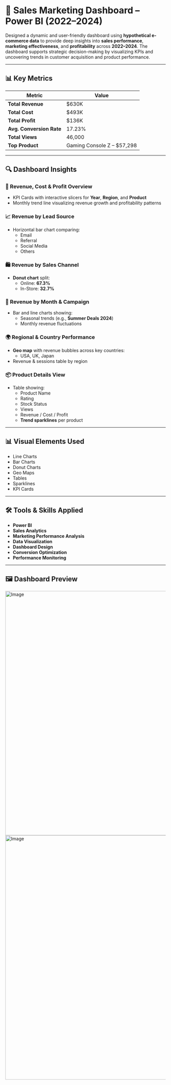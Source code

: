 # 🛒 Sales Marketing Dashboard – Power BI (2022–2024)

Designed a dynamic and user-friendly dashboard using **hypothetical e-commerce data** to provide deep insights into **sales performance**, **marketing effectiveness**, and **profitability** across **2022–2024**. The dashboard supports strategic decision-making by visualizing KPIs and uncovering trends in customer acquisition and product performance.

---

## 📊 Key Metrics

| Metric                   | Value          |
|--------------------------|----------------|
| **Total Revenue**        | $630K          |
| **Total Cost**           | $493K          |
| **Total Profit**         | $136K          |
| **Avg. Conversion Rate** | 17.23%         |
| **Total Views**          | 46,000         |
| **Top Product**          | Gaming Console Z – $57,298 |

---

## 🔍 Dashboard Insights

### 💸 Revenue, Cost & Profit Overview
- KPI Cards with interactive slicers for **Year**, **Region**, and **Product**
- Monthly trend line visualizing revenue growth and profitability patterns

### 📈 Revenue by Lead Source
- Horizontal bar chart comparing:
  - Email
  - Referral
  - Social Media
  - Others

### 🛍️ Revenue by Sales Channel
- **Donut chart** split:
  - Online: **67.3%**
  - In-Store: **32.7%**

### 📅 Revenue by Month & Campaign
- Bar and line charts showing:
  - Seasonal trends (e.g., **Summer Deals 2024**)
  - Monthly revenue fluctuations

### 🌍 Regional & Country Performance
- **Geo map** with revenue bubbles across key countries:
  - USA, UK, Japan
- Revenue & sessions table by region

### 📦 Product Details View
- Table showing:
  - Product Name
  - Rating
  - Stock Status
  - Views
  - Revenue / Cost / Profit
  - **Trend sparklines** per product

---

## 📊 Visual Elements Used

- Line Charts  
- Bar Charts  
- Donut Charts  
- Geo Maps  
- Tables  
- Sparklines  
- KPI Cards  

---

## 🛠️ Tools & Skills Applied

- **Power BI**  
- **Sales Analytics**  
- **Marketing Performance Analysis**  
- **Data Visualization**  
- **Dashboard Design**  
- **Conversion Optimization**  
- **Performance Monitoring**

---

## 🖼️ Dashboard Preview


<img width="1379" height="767" alt="Image" src="https://github.com/user-attachments/assets/53b95f82-afaa-44e7-811f-a9efa041d9f8" />

<img width="1347" height="767" alt="Image" src="https://github.com/user-attachments/assets/50ea3195-0e1c-42ba-a730-821b28cf7086" />
